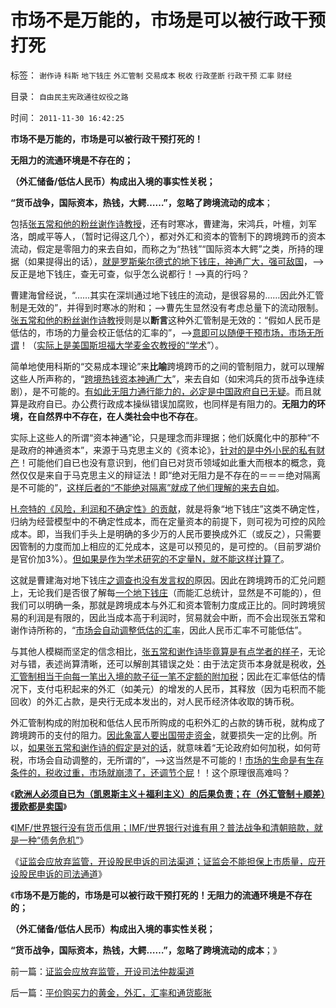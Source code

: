 # 市场不是万能的，市场是可以被行政干预打死

标签： `谢作诗` `科斯` `地下钱庄` `外汇管制` `交易成本` `税收` `行政垄断` `行政干预` `汇率` `财经` 

目录： `自由民主宪政通往奴役之路`

时间： `2011-11-30 16:42:25`

**市场不是万能的，市场是可以被行政干预打死的！**

**无阻力的流通环境是不存在的；**

**（外汇储备/低估人民币）构成出入境的事实性关税；**

**“货币战争，国际资本，热钱，大鳄……”，忽略了跨境流动的成本**；

包括[张五常和他的粉丝谢作诗教授](http://blog.sina.com.cn/u/5563a64d0102dr0p)，还有时寒冰，曹建海，宋鸿兵，叶檀，刘军洛，朗咸平等人，（暂时记得这几个），都对外汇和资本的管制下的跨境跨币的资本流动，假定是零阻力的来去自如，而称之为“热钱”“国际资本大鳄”之类，所持的理据（如果提得出的话），[就是罗斯柴尔德式的地下钱庄，神通广大，强可敌国](../../../2011/8/29/罗斯柴尔德家族的真实身份和跨国业务.md)，——>反正是地下钱庄，查无可查，似乎怎么说都行！——>真的行吗？

曹建海曾经说，“……其实在深圳通过地下钱庄的流动，是很容易的……因此外汇管制是无效的”，并得到时寒冰的附和；——>曹先生显然没有考虑总量下的流动限制。[张五常和他的粉丝谢作诗教](http://blog.sina.com.cn/u/5563a64d0100e0pm)授则是以**断言**这种外汇管制是无效的：“假如人民币是低估的，市场的力量会校正低估的汇率的”，——>[意即可以随便干预市场，市场无所谓](../../../2011/6/29/忠告五毛型股民不要拉皮条.md)！（[实际上是美国斯坦福大学麦金农教授的“学术](../../../2007/12/6/施建淮：人民币一次性升值真的不可以是一种选择吗.md)”）。

简单地使用科斯的“交易成本理论”来**比喻**跨境跨币的之间的管制阻力，就可以理解这些人所声称的，“[跨境热钱资本神通广大](../../../2009/6/11/疑险从无！恐惧可以杀人.md)”，来去自如（如宋鸿兵的货币战争连续剧），是不可能的。[有如此无阻力通行能力的，必定是中国政府自已无疑](../../../2011/10/30/“国家垄断资本主义”的大脑急转弯.md)。而且就算是政府自已。办公费行政成本操纵错误加腐败，也同样是有阻力的。**无阻力的环境，在自然界中不存在，在人类社会中也不存在**。

实际上这些人的所谓“资本神通”论，只是理念而非理据；他们妖魔化中的那种“不是政府的神通资本”，来源于马克思主义的《资本论》，[针对的是中外小民的私有财产](../../../2011/11/28/祝愿富裕的同胞移民，一路顺风！.md)！可能他们自已也没有意识到，他们自已对货币领域如此重大而根本的概念，竟然仅仅是来自于马克思主义的辩证法！即“绝对无阻力是不存在的＝＝＝绝对隔离是不可能的”，[这样后者的“不能绝对隔离”就成了他们理解的来去自如](../../../2011/11/24/富豪移民不能带走中国的资本.md)。

[H.奈特的《风险，利润和不确定性》的贡献](../../../2009/4/3/流动性定律，风险利润和不确定性.md)，就是将象“地下钱庄”这类不确定性，归纳为经营模型中的不确定性成本，而在定量资本的前提下，则可视为可控的风险成本。即，当我们手头上是明确的多少万的人民币要换成外汇（或反之），只需要因管制的力度而加上相应的汇兑成本，这是可以预见的，是可控的。（目前罗湖价是官价加3%）。[但如果是作为学术研究的不定量N，就不能这样计算了](../../../2010/6/24/中国哲学家泛滥成灾的原因.md)。

这就是曹建海对地下钱庄[之调查也没有发言权的](../../../2009/4/4/期望，预期和选择性体验；有调查也没有发言权.md)原因。因此在跨境跨币的汇兑问题上，无论我们是否很了解每[一个地下钱庄](../../../2011/1/5/地下钱庄的港币头寸吃紧了吗？.md)（而能汇总统计，显然是不可能的），但我们可以明确一条，那就是跨境成本与外汇和资本管制力度成正比的。同时跨境贸易的利润是有限的，因此当成本高于利润时，贸易就会中断，而不会出现张五常和谢作诗所称的，“[市场会自动调整低估的汇率](../../../2009/2/5/市场经济的自由交换原则不容争辩.md)，因此人民币汇率不可能低估”。

与其他人模糊而坚定的信念相比，[张五常和谢作诗毕竟算是有点学者的样子](../../../2011/10/14/人民币低估的经济学本质，看仇美的都是什么人？.md)，无论对与错，表述尚算清晰，还可以解剖其错误之处：由于法定货币本身就是税收，[外汇管制相当于向每一笔出入境的款子征一笔不定额的附加税](../../../2011/8/12/只有人民币升值才符合中国利益！.md)；因此在汇率低估的情况下，支付屯积起来的外汇（如美元）的增发的人民币，其释放（因为屯积而不能回收）的外汇占款，是央行无成本发出的，对人民币经济体收取的铸币税。

外汇管制构成的附加税和低估人民币所购成的屯积外汇的占款的铸币税，就构成了跨境跨币的支付的阻力。[因此象富人要出国带走资金](../../../2011/11/28/祝愿富裕的同胞移民，一路顺风！.md)，就要损失一定的比例。所以，[如果张五常和谢作诗的假定是对的话](http://blog.sina.com.cn/u/5563a64d0100jand)，就意味着“无论政府如何加税，如何苛税，市场会自动调整的，无所谓的”，——>这当然是不可能的！[市场的生命是有生存条件的，税收过重，市场就崩溃了，还调节个屁](../../../2011/3/28/市场崩溃通向奴役之路的正反馈.md)！！这个原理很高难吗？

《[**欧洲人必须自已为（凯恩斯主义＋福利主义）的后果负责；在（外汇管制＋顺差）援欧都是卖国**](../../../2011/11/29/（外汇管制＋顺差）下援欧都是卖国.md)》

《[IMF/世界银行没有货币信用；IMF/世界银行对谁有用？普法战争和清朝赔款，就是一种“债务危机”](../../../2011/11/29/征服高卢，普法战争，清朝赔款和欧洲的债务危机.md)》

《[证监会应放弃监管，开设股民申诉的司法渠道；证监会不能担保上市质量，应开设股民申诉的司法通道](../../../2011/11/29/证监会应放弃监管，开设司法仲裁渠道.md)》

《**市场不是万能的，市场是可以被行政干预打死的！无阻力的流通环境是不存在的；**

**（外汇储备/低估人民币）构成出入境的事实性关税；**

**“货币战争，国际资本，热钱，大鳄……”，忽略了跨境流动的成本**；》



前一篇：[证监会应放弃监管，开设司法仲裁渠道](../../../2011/11/29/证监会应放弃监管，开设司法仲裁渠道.md)

后一篇：[平价购买力的黄金，外汇，汇率和通货膨胀](../../../2011/11/30/平价购买力的黄金，外汇，汇率和通货膨胀.md)
